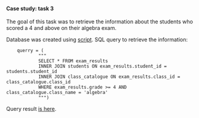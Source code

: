 #### Case study: task 3

The goal of this task was to retrieve the information about 
the students who scored a 4 and above on their algebra exam. 

Database was created using [script](../src/data/make_database.py).
SQL query to retrieve the information: 

        querry = (
                """
                SELECT * FROM exam_results
                INNER JOIN students ON exam_results.student_id = students.student_id
                INNER JOIN class_catalogue ON exam_results.class_id = class_catalogue.class_id
                WHERE exam_results.grade >= 4 AND class_catalogue.class_name = 'algebra'
                """)

Query result [is here](query_result.html).